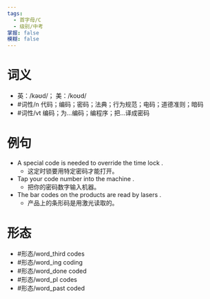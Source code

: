 ```yaml
---
tags:
  - 首字母/C
  - 级别/中考
掌握: false
模糊: false
---
```

# 词义
- 英：/kəʊd/； 美：/koʊd/
- #词性/n  代码；编码；密码；法典；行为规范；电码；道德准则；暗码
- #词性/vt  编码；为…编码；编程序；把…译成密码
# 例句
- A special code is needed to override the time lock .
	- 这定时锁要用特定密码才能打开。
- Tap your code number into the machine .
	- 把你的密码数字输入机器。
- The bar codes on the products are read by lasers .
	- 产品上的条形码是用激光读取的。
# 形态
- #形态/word_third codes
- #形态/word_ing coding
- #形态/word_done coded
- #形态/word_pl codes
- #形态/word_past coded
